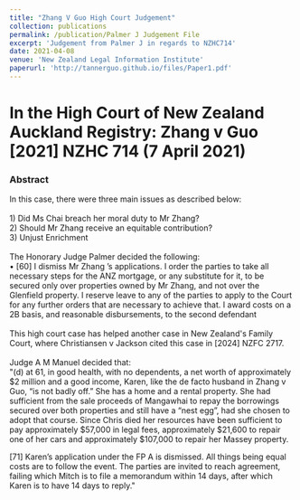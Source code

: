 ```yaml
---
title: "Zhang V Guo High Court Judgement"
collection: publications
permalink: /publication/Palmer J Judgement File
excerpt: 'Judgement from Palmer J in regards to NZHC714'
date: 2021-04-08
venue: 'New Zealand Legal Information Institute'
paperurl: 'http://tannerguo.github.io/files/Paper1.pdf'
---
```

<h1> In the High Court of New Zealand Auckland Registry: Zhang v Guo [2021] NZHC 714 (7 April 2021) </h1>

<h3>Abstract</h3>
In this case, there were three main issues as described below: <br/>
<br/>
1) Did Ms Chai breach her moral duty to Mr Zhang? <br/>
2) Should Mr Zhang receive an equitable contribution? <br/>
3) Unjust Enrichment <br/>
<br/>
The Honorary Judge Palmer decided the following: <br/>
• [60] I dismiss Mr Zhang ’s applications. I order the parties to take all necessary steps for the ANZ mortgage, or any substitute for it, to be secured only over properties owned by Mr Zhang, and not over the Glenfield property. 
I reserve leave to any of the parties to apply to the Court for any further orders that are necessary to achieve that. I award costs on a 2B basis, and reasonable disbursements, to the second defendant <br/>
<br/>
This high court case has helped another case in New Zealand's Family Court, where Christiansen v Jackson cited this case in [2024] NZFC 2717.<br/>
<br/>
Judge A M Manuel decided that: <br/>
"(d) at 61, in good health, with no dependents, a net worth of approximately $2 million and a good income, Karen, like the de facto husband in Zhang v Guo, “is not badly off.” She has a home and a rental property. She had sufficient from the sale proceeds of Mangawhai to repay the borrowings secured over both properties and still have a “nest egg”, had she chosen to adopt that course. Since Chris died her resources have been sufficient to pay approximately $57,000 in legal fees, approximately $21,600 to repair one of her cars and approximately $107,000 to repair her Massey property.

[71] Karen’s application under the FP A is dismissed. All things being equal costs are to follow the event. The parties are invited to reach agreement, failing which Mitch is to file a memorandum within 14 days, after which Karen is to have 14 days to reply."
